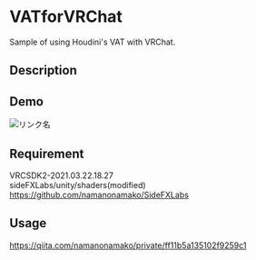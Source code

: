 VATforVRChat
====

Sample of using Houdini's VAT with VRChat.

## Description

## Demo
![リンク名](https://raw.github.com/wiki/namanonamako/VATforVRChat/images/output.gif)

## Requirement
VRCSDK2-2021.03.22.18.27  
sideFXLabs/unity/shaders(modified) https://github.com/namanonamako/SideFXLabs

## Usage
https://qiita.com/namanonamako/private/ff11b5a135102f9259c1
